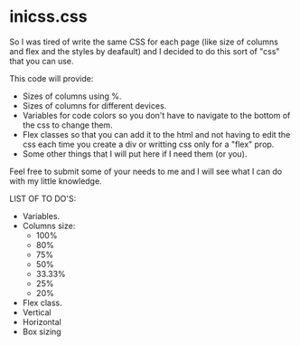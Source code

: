 # inicss.css
So I was tired of write the same CSS for each page (like size of columns and flex and the styles by deafault) and I decided to do this sort of "css" that you can use.

This code will provide:
- Sizes of columns using %.
- Sizes of columns for different devices.
- Variables for code colors so you don't have to navigate to the bottom of the css to change them.
- Flex classes so that you can add it to the html and not having to edit the css each time you create a div or writting css only for a "flex" prop.
- Some other things that I will put here if I need them (or you).

Feel free to submit some of your needs to me and I will see what I can do with my little knowledge.

LIST OF TO DO'S:

- Variables.
- Columns size:
  - 100%
  - 80%
  - 75%
  - 50%
  - 33.33%
  - 25%
  - 20%
 - Flex class.
  - Vertical
  - Horizontal
  - Box sizing
